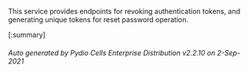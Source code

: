 






This service provides endpoints for revoking authentication tokens, and generating unique tokens for reset password operation.

[:summary]

###### Auto generated by Pydio Cells Enterprise Distribution v2.2.10 on 2-Sep-2021

